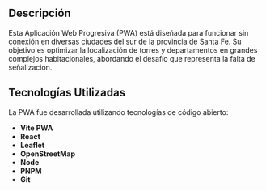 ## Descripción

Esta Aplicación Web Progresiva (PWA) está diseñada para funcionar sin conexión en diversas ciudades del sur de la provincia de Santa Fe. Su objetivo es optimizar la localización de torres y departamentos en grandes complejos habitacionales, abordando el desafío que representa la falta de señalización.


## Tecnologías Utilizadas

La PWA fue desarrollada utilizando tecnologías de código abierto:

- **Vite PWA**
- **React**
- **Leaflet**
- **OpenStreetMap**
- **Node**
- **PNPM**
- **Git**